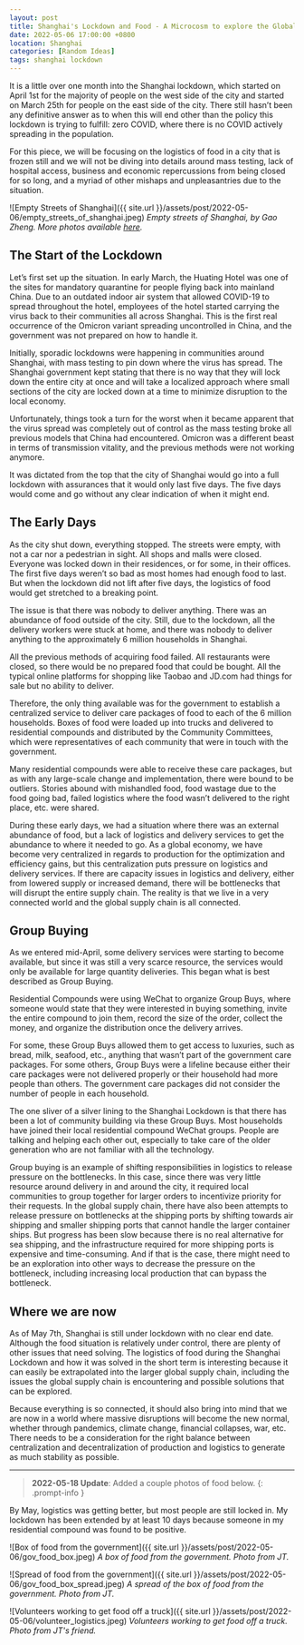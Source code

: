 ```yaml
---
layout: post
title: Shanghai's Lockdown and Food - A Microcosm to explore the Global Supply Chain
date: 2022-05-06 17:00:00 +0800
location: Shanghai
categories: [Random Ideas]
tags: shanghai lockdown
---
```


It is a little over one month into the Shanghai lockdown, which started on April 1st for the majority of people on the west side of the city and started on March 25th for people on the east side of the city. There still hasn’t been any definitive answer as to when this will end other than the policy this lockdown is trying to fulfill: zero COVID, where there is no COVID actively spreading in the population.

For this piece, we will be focusing on the logistics of food in a city that is frozen still and we will not be diving into details around mass testing, lack of hospital access, business and economic repercussions from being closed for so long, and a myriad of other mishaps and unpleasantries due to the situation.


![Empty Streets of Shanghai]({{ site.url }}/assets/post/2022-05-06/empty_streets_of_shanghai.jpeg)
_Empty streets of Shanghai, by Gao Zheng. More photos available [here](https://www.sixthtone.com/news/1010256/Photographs%20of%20an%20Empty%20Shanghai)._

## The Start of the Lockdown

Let’s first set up the situation. In early March, the Huating Hotel was one of the sites for mandatory quarantine for people flying back into mainland China. Due to an outdated indoor air system that allowed COVID-19 to spread throughout the hotel, employees of the hotel started carrying the virus back to their communities all across Shanghai. This is the first real occurrence of the Omicron variant spreading uncontrolled in China, and the government was not prepared on how to handle it.

Initially, sporadic lockdowns were happening in communities around Shanghai, with mass testing to pin down where the virus has spread. The Shanghai government kept stating that there is no way that they will lock down the entire city at once and will take a localized approach where small sections of the city are locked down at a time to minimize disruption to the local economy.

Unfortunately, things took a turn for the worst when it became apparent that the virus spread was completely out of control as the mass testing broke all previous models that China had encountered. Omicron was a different beast in terms of transmission vitality, and the previous methods were not working anymore.

It was dictated from the top that the city of Shanghai would go into a full lockdown with assurances that it would only last five days. The five days would come and go without any clear indication of when it might end.

## The Early Days

As the city shut down, everything stopped. The streets were empty, with not a car nor a pedestrian in sight. All shops and malls were closed. Everyone was locked down in their residences, or for some, in their offices. The first five days weren’t so bad as most homes had enough food to last. But when the lockdown did not lift after five days, the logistics of food would get stretched to a breaking point.

The issue is that there was nobody to deliver anything. There was an abundance of food outside of the city. Still, due to the lockdown, all the delivery workers were stuck at home, and there was nobody to deliver anything to the approximately 6 million households in Shanghai.

All the previous methods of acquiring food failed. All restaurants were closed, so there would be no prepared food that could be bought. All the typical online platforms for shopping like Taobao and JD.com had things for sale but no ability to deliver.

Therefore, the only thing available was for the government to establish a centralized service to deliver care packages of food to each of the 6 million households. Boxes of food were loaded up into trucks and delivered to residential compounds and distributed by the Community Committees, which were representatives of each community that were in touch with the government.

Many residential compounds were able to receive these care packages, but as with any large-scale change and implementation, there were bound to be outliers. Stories abound with mishandled food, food wastage due to the food going bad, failed logistics where the food wasn’t delivered to the right place, etc. were shared.

During these early days, we had a situation where there was an external abundance of food, but a lack of logistics and delivery services to get the abundance to where it needed to go. As a global economy, we have become very centralized in regards to production for the optimization and efficiency gains, but this centralization puts pressure on logistics and delivery services. If there are capacity issues in logistics and delivery, either from lowered supply or increased demand, there will be bottlenecks that will disrupt the entire supply chain. The reality is that we live in a very connected world and the global supply chain is all connected.

## Group Buying

As we entered mid-April, some delivery services were starting to become available, but since it was still a very scarce resource, the services would only be available for large quantity deliveries. This began what is best described as Group Buying.

Residential Compounds were using WeChat to organize Group Buys, where someone would state that they were interested in buying something, invite the entire compound to join them, record the size of the order, collect the money, and organize the distribution once the delivery arrives.

For some, these Group Buys allowed them to get access to luxuries, such as bread, milk, seafood, etc., anything that wasn’t part of the government care packages. For some others, Group Buys were a lifeline because either their care packages were not delivered properly or their household had more people than others. The government care packages did not consider the number of people in each household.

The one sliver of a silver lining to the Shanghai Lockdown is that there has been a lot of community building via these Group Buys. Most households have joined their local residential compound WeChat groups. People are talking and helping each other out, especially to take care of the older generation who are not familiar with all the technology.

Group buying is an example of shifting responsibilities in logistics to release pressure on the bottlenecks. In this case, since there was very little resource around delivery in and around the city, it required local communities to group together for larger orders to incentivize priority for their requests. In the global supply chain, there have also been attempts to release pressure on bottlenecks at the shipping ports by shifting towards air shipping and smaller shipping ports that cannot handle the larger container ships. But progress has been slow because there is no real alternative for sea shipping, and the infrastructure required for more shipping ports is expensive and time-consuming. And if that is the case, there might need to be an exploration into other ways to decrease the pressure on the bottleneck, including increasing local production that can bypass the bottleneck.

## Where we are now

As of May 7th, Shanghai is still under lockdown with no clear end date. Although the food situation is relatively under control, there are plenty of other issues that need solving. The logistics of food during the Shanghai Lockdown and how it was solved in the short term is interesting because it can easily be extrapolated into the larger global supply chain, including the issues the global supply chain is encountering and possible solutions that can be explored.

Because everything is so connected, it should also bring into mind that we are now in a world where massive disruptions will become the new normal, whether through pandemics, climate change, financial collapses, war, etc. There needs to be a consideration for the right balance between centralization and decentralization of production and logistics to generate as much stability as possible.

---

> **2022-05-18 Update**: Added a couple photos of food below.
{: .prompt-info }

By May, logistics was getting better, but most people are still locked in. My lockdown has been extended by at least 10 days because someone in my residential compound was found to be positive.

![Box of food from the government]({{ site.url }}/assets/post/2022-05-06/gov_food_box.jpeg)
_A box of food from the government. Photo from JT._

![Spread of food from the government]({{ site.url }}/assets/post/2022-05-06/gov_food_box_spread.jpeg)
_A spread of the box of food from the government. Photo from JT._

![Volunteers working to get food off a truck]({{ site.url }}/assets/post/2022-05-06/volunteer_logistics.jpeg)
_Volunteers working to get food off a truck. Photo from JT's friend._
